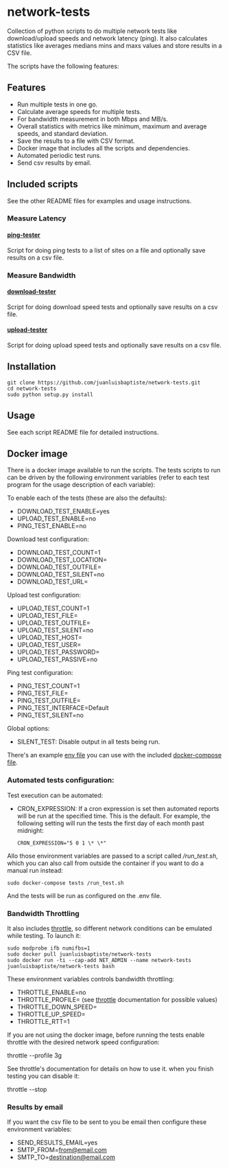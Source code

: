 # network-tests
Collection of python scripts to do multiple network tests like download/upload speeds and network 
latency (ping). It also calculates statistics like averages medians mins and maxs values and store 
results in a CSV file.

The scripts have the following features:

## Features
- Run multiple tests in one go.
- Calculate average speeds for multiple tests.
- For bandwidth measurement in both Mbps and MB/s.
- Overall statistics with metrics like minimum, maximum and average speeds, and standard deviation.
- Save the results to a file with CSV format.
- Docker image that includes all the scripts and dependencies.
- Automated periodic test runs.
- Send csv results by email.

## Included scripts

See the other README files for examples and usage instructions.

### Measure Latency
#### [ping-tester](https://github.com/juanluisbaptiste/network-tests/tree/master/README.ping.md)


Script for doing ping tests to a list of sites on a file and optionally save results on a csv file.

### Measure Bandwidth

#### [download-tester](https://github.com/juanluisbaptiste/network-tests/tree/master/README.download.md)


Script for doing download speed tests and optionally save results on a csv file.

#### [upload-tester](https://github.com/juanluisbaptiste/network-tests/tree/master/README.upload.md)


Script for doing upload speed tests and optionally save results on a csv file.

## Installation

    git clone https://github.com/juanluisbaptiste/network-tests.git
    cd network-tests
    sudo python setup.py install

## Usage

See each script README file for detailed instructions.

## Docker image
There is a docker image available to run the scripts. The tests scripts to run can
be driven by the following environment variables (refer to each test program for
  the usage description of each variable):

To enable each of the tests (these are also the defaults):
* DOWNLOAD_TEST_ENABLE=yes
* UPLOAD_TEST_ENABLE=no
* PING_TEST_ENABLE=no

Download test configuration:
* DOWNLOAD_TEST_COUNT=1
* DOWNLOAD_TEST_LOCATION=
* DOWNLOAD_TEST_OUTFILE=
* DOWNLOAD_TEST_SILENT=no
* DOWNLOAD_TEST_URL=

Upload test configuration:
* UPLOAD_TEST_COUNT=1
* UPLOAD_TEST_FILE=
* UPLOAD_TEST_OUTFILE=
* UPLOAD_TEST_SILENT=no
* UPLOAD_TEST_HOST=
* UPLOAD_TEST_USER=
* UPLOAD_TEST_PASSWORD=
* UPLOAD_TEST_PASSIVE=no

Ping test configuration:
* PING_TEST_COUNT=1
* PING_TEST_FILE=
* PING_TEST_OUTFILE=
* PING_TEST_INTERFACE=Default
* PING_TEST_SILENT=no

Global options:
* SILENT_TEST: Disable output in all tests being run.

There's an example [env file](https://github.com/juanluisbaptiste/network-tests/blob/master/.env.example) you can use with the included [docker-compose file](https://github.com/juanluisbaptiste/network-tests/blob/master/docker-compose.yml).

### Automated tests configuration:

Test execution can be automated:

* CRON_EXPRESSION: If a cron expression is set then automated reports will be run at the specified time. This is the default. For example, the following setting will run the tests the first day of each month past midnight:

      CRON_EXPRESSION="5 0 1 \* \*"

Allo those environment variables are passed to a script called _/run_test.sh_, which you can also call from outside the container if you want to do a manual run instead:

    sudo docker-compose tests /run_test.sh

And the tests will be run as configured on the .env file.

### Bandwidth Throttling

It also includes [throttle](https://www.sitespeed.io/documentation/throttle/), so different network conditions can be emulated while testing. To launch it:

    sudo modprobe ifb numifbs=1
    sudo docker pull juanluisbaptiste/network-tests
    sudo docker run -ti --cap-add NET_ADMIN --name network-tests juanluisbaptiste/network-tests bash

These environment variables controls bandwidth throttling:
* THROTTLE_ENABLE=no
* THROTTLE_PROFILE= (see [throttle](https://www.sitespeed.io/documentation/throttle/) documentation for possible values)
* THROTTLE_DOWN_SPEED=
* THROTTLE_UP_SPEED=
* THROTTLE_RTT=1

If you are not using the docker image, before running the tests enable throttle with the desired network speed configuration:

throttle --profile 3g

See throttle's documentation for details on how to use it. when you finish testing you can disable it:

throttle --stop

### Results by email

If you want the csv file to be sent to you be email then configure these environment variables:
* SEND_RESULTS_EMAIL=yes
* SMTP_FROM=from@email.com
* SMTP_TO=destination@email.com
